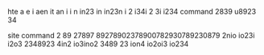 hte 
 a
e i 
aen
it an
i i
n 
in23 in
 in23n i
2
 i34i
2 
3i i234  command 2839 u8923 34

site 
    command 2 89 27897 89278902378900782930789230879 2nio io23i i2o3 2348923 4in2 io3ino2 3489 23 ion4 io2oi3 io234 
